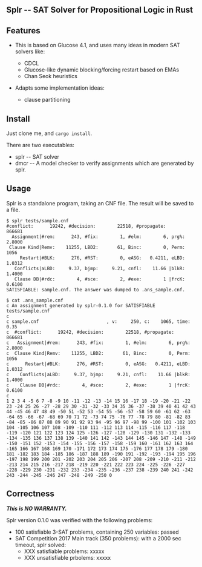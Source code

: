 Splr -- SAT Solver for Propositional Logic in Rust
----

## Features

- This is based on Glucose 4.1, and uses many ideas in modern SAT solvers like:
  - CDCL
  - Glucose-like dynamic blocking/forcing restart based on EMAs
  - Chan Seok heuristics

- Adapts some implementation ideas:
  - clause partitioning

## Install

Just clone me, and `cargo install`.

There are two executables:

- splr -- SAT solver
- dmcr -- A model checker to verify assignments which are generated by splr.

## Usage

Splr is a standalone program, taking an CNF file. The result will be saved to a file.

```
$ splr tests/sample.cnf
#conflict:      19242, #decision:        22518, #propagate:         866681
  Assignment|#rem:      243, #fix:        1, #elm:        6, prg%:   2.8000
 Clause Kind|Remv:    11255, LBD2:       61, Binc:        0, Perm:     1056
     Restart|#BLK:      276, #RST:        0, eASG:   0.4211, eLBD:   1.0312
   Conflicts|aLBD:     9.37, bjmp:     9.21, cnfl:    11.66 |blkR:   1.4000
   Clause DB|#rdc:        4, #sce:        2, #exe:        1 |frcK:   0.6100
SATISFIABLE: sample.cnf. The answer was dumped to .ans_sample.cnf.

$ cat .ans_sample.cnf
c An assignment generated by splr-0.1.0 for SATISFIABLE tests/sample.cnf
c
c sample.cnf                         , v:     250, c:    1065, time:     0.35
c  #conflict:      19242, #decision:        22518, #propagate:         866681
c   Assignment|#rem:      243, #fix:        1, #elm:        6, prg%:   2.8000
c  Clause Kind|Remv:    11255, LBD2:       61, Binc:        0, Perm:     1056
c      Restart|#BLK:      276, #RST:        0, eASG:   0.4211, eLBD:   1.0312
c    Conflicts|aLBD:     9.37, bjmp:     9.21, cnfl:    11.66 |blkR:   1.4000
c    Clause DB|#rdc:        4, #sce:        2, #exe:        1 |frcK:   0.6100
c
1 2 3 4 -5 6 7 -8 -9 10 -11 -12 -13 -14 15 16 -17 18 -19 -20 -21 -22 23 -24 25 26 -27 -28 29 30 -31 -32 -33 34 35 36 -37 -38 39 40 41 42 43 44 -45 46 47 48 49 -50 51 -52 53 -54 55 -56 -57 -58 59 60 -61 62 -63 -64 65 -66 -67 -68 69 70 71 72 -73 74 75 -76 77 -78 79 80 -81 -82 83 -84 -85 -86 87 88 89 90 91 92 93 94 -95 96 97 -98 99 -100 101 -102 103 104 -105 106 107 108 -109 -110 111 -112 113 114 -115 -116 117 -118 -119 -120 121 122 123 124 125 -126 -127 -128 -129 -130 131 -132 -133 -134 -135 136 137 138 139 -140 141 142 -143 144 145 -146 147 -148 -149 -150 -151 152 -153 -154 -155 -156 -157 -158 -159 160 -161 162 163 164 -165 166 167 168 169 170 -171 172 173 174 175 -176 177 178 179 -180 181 -182 183 184 -185 186 -187 188 189 -190 191 -192 -193 -194 195 196 -197 198 199 200 201 -202 203 204 205 206 -207 208 -209 -210 -211 -212 -213 214 215 216 -217 218 -219 220 -221 222 223 224 -225 -226 -227 -228 -229 230 -231 -232 233 -234 -235 -236 -237 238 -239 240 241 -242 243 -244 -245 -246 247 -248 -249 -250 0
```

## Correctness

***This is NO WARRANTY.***

Splr version 0.1.0 was verified with the following problems:

* 100 satisfiable 3-SAT problems, containing 250 variables: passed
* SAT Competition 2017 Main track (350 problems): with a 2000 sec timeout, splr solved:
  * XXX satisfiable problems: xxxxx
  * XXX unsatisfiable prbolems: xxxxx
